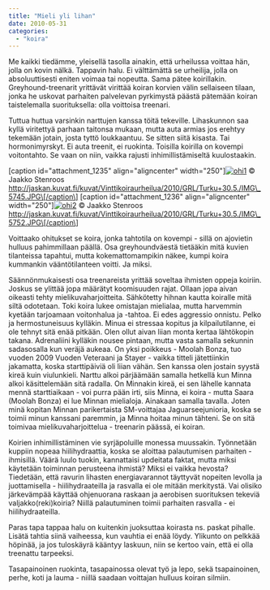 ```yaml
---
title: "Mieli yli lihan"
date: 2010-05-31
categories: 
  - "koira"
---
```


Me kaikki tiedämme, yleisellä tasolla ainakin, että urheilussa voittaa hän, jolla on kovin nälkä. Tappavin halu. Ei välttämättä se urheilija, jolla on absoluuttisesti eniten voimaa tai nopeutta. Sama pätee koirillakin. Greyhound-treenarit yrittävät virittää koiran korvien välin sellaiseen tilaan, jonka he uskovat parhaiten palvelevan pyrkimystä päästä pätemään koiran taistelemalla suorituksella: olla voittoisa treenari.

<!--more-->

Tuttua huttua varsinkin narttujen kanssa töitä tekeville. Lihaskunnon saa kyllä viritettyä parhaan taitonsa mukaan, mutta auta armias jos erehtyy tekemään jotain, josta tyttö loukkaantuu. Se sitten siitä kisasta. Tai hormonimyrskyt. Ei auta treenit, ei ruokinta. Toisilla koirilla on kovempi voitontahto. Se vaan on niin, vaikka rajusti inhimillistämiseltä kuulostaakin.

\[caption id="attachment\_1235" align="aligncenter" width="250"\][![](images/ohi1.jpg "ohi1")](https://www.katiska.eu/wp-content/uploads/2010/05/ohi1.jpg) © Jaakko Stenroos http://jaskan.kuvat.fi/kuvat/Vinttikoiraurheilua/2010/GRL/Turku+30.5./IMG\_5745.JPG\[/caption\] \[caption id="attachment\_1236" align="aligncenter" width="250"\][![](images/ohi2.jpg "ohi2")](https://www.katiska.eu/wp-content/uploads/2010/05/ohi2.jpg) © Jaakko Stenroos http://jaskan.kuvat.fi/kuvat/Vinttikoiraurheilua/2010/GRL/Turku+30.5./IMG\_5752.JPG\[/caption\]

Voittaako ohitukset se koira, jonka tahtotila on kovempi - sillä on ajovietin hulluus pahimmillaan päällä. Osa greyhoundväestä tietääkin mitä kuvien tilanteissa tapahtui, mutta kokemattomampikin näkee, kumpi koira kummankin vääntötilanteen voitti. Ja miksi.

Säännönmukaisesti osa treenareista yrittää soveltaa ihmisten oppeja koiriin. Joskus se ylittää jopa määrätyt koomisuuden rajat. Ollaan jopa aivan oikeasti tehty mielikuvaharjoitteita. Sähkötetty hihnan kautta koiralle mitä siltä odotetaan. Toki koira lukee omistajan mielialaa, mutta harvemmin kyetään tarjoamaan voitonhalua ja -tahtoa. Ei edes aggressio onnistu. Pelko ja hermostuneisuus kylläkin. Minua ei stressaa kopitus ja kilpailutilanne, ei ole tehnyt sitä enää pitkään. Olen ollut aivan liian monta kertaa lähtökopin takana. Adrenaliini kylläkin nousee pintaan, mutta vasta samalla sekunnin sadasosalla kun veräjä aukeaa. On yksi poikkeus - Moolah Bonza, tuo vuoden 2009 Vuoden Veteraani ja Stayer - vaikka titteli jätettiinkin jakamatta, koska starttipäiviä oli liian vähän. Sen kanssa olen jostain syystä kireä kuin viulunkieli. Narttu alkoi pärjäämään samalla hetkellä kun Minna alkoi käsittelemään sitä radalla. On Minnakin kireä, ei sen lähelle kannata mennä starttiaikaan - voi purra pään irti, siis Minna, ei koira - mutta Saara (Moolah Bonza) ei lue Minnan mielialoja. Ainakaan samalla tavalla. Joten minä kopitan Minnan parikertaista SM-voittajaa Jaguarseejunioria, koska se toimii minun kanssani paremmin, ja Minna hoitaa minun tähteni. Se on sitä toimivaa mielikuvaharjoittelua - treenarin päässä, ei koiran.

Koirien inhimillistäminen vie syrjäpoluille monessa muussakin. Työnnetään kuppiin nopeaa hiilihydraattia, koska se aloittaa palautumisen parhaiten - ihmisillä. Väärä luulo tuokin, kannattaisi updeitata faktat, mutta miksi käytetään toiminnan perusteena ihmistä? Miksi ei vaikka hevosta? Tiedetään, että ravurin lihasten energiavarannot täyttyvät nopeiten levolla ja juottamisella - hiilihydraateilla ja rasvalla ei ole mitään merkitystä. Vai olisiko järkevämpää käyttää ohjenuorana raskaan ja aerobisen suorituksen tekeviä valjakko(reki)koiria? Niillä palautuminen toimii parhaiten rasvalla - ei hiilihydraateilla.

Paras tapa tappaa halu on kuitenkin juoksuttaa koirasta ns. paskat pihalle. Lisätä tahtia siinä vaiheessa, kun vauhtia ei enää löydy. Ylikunto on pelkkää höpinää, ja jos tuloskäyrä kääntyy laskuun, niin se kertoo vain, että ei olla treenattu tarpeeksi.

Tasapainoinen ruokinta, tasapainossa olevat työ ja lepo, sekä tsapainoinen, perhe, koti ja lauma - niillä saadaan voittajan hulluus koiran silmiin.
